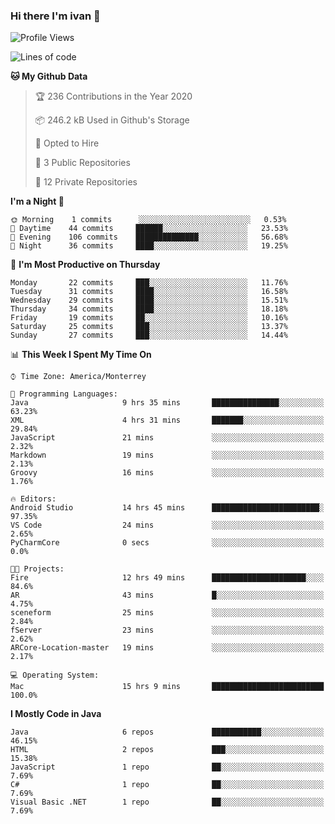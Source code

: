 ### Hi there I'm ivan 👋
<!--START_SECTION:waka-->
![Profile Views](http://img.shields.io/badge/Profile%20Views-171-blue)

![Lines of code](https://img.shields.io/badge/From%20Hello%20World%20I%27ve%20Written-2.2%20million%20lines%20of%20code-blue)

**🐱 My Github Data** 

> 🏆 236 Contributions in the Year 2020
 > 
> 📦 246.2 kB Used in Github's Storage 
 > 
> 💼 Opted to Hire
 > 
> 📜 3 Public Repositories 
 > 
> 🔑 12 Private Repositories  
 > 
**I'm a Night 🦉** 

```text
🌞 Morning    1 commits      ░░░░░░░░░░░░░░░░░░░░░░░░░   0.53% 
🌆 Daytime    44 commits     ██████░░░░░░░░░░░░░░░░░░░   23.53% 
🌃 Evening    106 commits    ██████████████░░░░░░░░░░░   56.68% 
🌙 Night      36 commits     ████░░░░░░░░░░░░░░░░░░░░░   19.25%

```
📅 **I'm Most Productive on Thursday** 

```text
Monday       22 commits     ███░░░░░░░░░░░░░░░░░░░░░░   11.76% 
Tuesday      31 commits     ████░░░░░░░░░░░░░░░░░░░░░   16.58% 
Wednesday    29 commits     ████░░░░░░░░░░░░░░░░░░░░░   15.51% 
Thursday     34 commits     ████░░░░░░░░░░░░░░░░░░░░░   18.18% 
Friday       19 commits     ██░░░░░░░░░░░░░░░░░░░░░░░   10.16% 
Saturday     25 commits     ███░░░░░░░░░░░░░░░░░░░░░░   13.37% 
Sunday       27 commits     ███░░░░░░░░░░░░░░░░░░░░░░   14.44%

```


📊 **This Week I Spent My Time On** 

```text
⌚︎ Time Zone: America/Monterrey

💬 Programming Languages: 
Java                     9 hrs 35 mins       ███████████████░░░░░░░░░░   63.23% 
XML                      4 hrs 31 mins       ███████░░░░░░░░░░░░░░░░░░   29.84% 
JavaScript               21 mins             ░░░░░░░░░░░░░░░░░░░░░░░░░   2.32% 
Markdown                 19 mins             ░░░░░░░░░░░░░░░░░░░░░░░░░   2.13% 
Groovy                   16 mins             ░░░░░░░░░░░░░░░░░░░░░░░░░   1.76%

🔥 Editors: 
Android Studio           14 hrs 45 mins      ████████████████████████░   97.35% 
VS Code                  24 mins             ░░░░░░░░░░░░░░░░░░░░░░░░░   2.65% 
PyCharmCore              0 secs              ░░░░░░░░░░░░░░░░░░░░░░░░░   0.0%

🐱‍💻 Projects: 
Fire                     12 hrs 49 mins      █████████████████████░░░░   84.6% 
AR                       43 mins             █░░░░░░░░░░░░░░░░░░░░░░░░   4.75% 
sceneform                25 mins             ░░░░░░░░░░░░░░░░░░░░░░░░░   2.84% 
fServer                  23 mins             ░░░░░░░░░░░░░░░░░░░░░░░░░   2.62% 
ARCore-Location-master   19 mins             ░░░░░░░░░░░░░░░░░░░░░░░░░   2.17%

💻 Operating System: 
Mac                      15 hrs 9 mins       █████████████████████████   100.0%

```

**I Mostly Code in Java** 

```text
Java                     6 repos             ███████████░░░░░░░░░░░░░░   46.15% 
HTML                     2 repos             ███░░░░░░░░░░░░░░░░░░░░░░   15.38% 
JavaScript               1 repo              ██░░░░░░░░░░░░░░░░░░░░░░░   7.69% 
C#                       1 repo              ██░░░░░░░░░░░░░░░░░░░░░░░   7.69% 
Visual Basic .NET        1 repo              ██░░░░░░░░░░░░░░░░░░░░░░░   7.69%

```



<!--END_SECTION:waka-->

<!--
<p align="center">
  <img src ="https://github-readme-stats.vercel.app/api?username=ivanjtm&show_icons=true&count_private=true&theme=default&hide_border=true&include_all_commits=true?count_private=true">
  <img src ="https://github-readme-stats.vercel.app/api/top-langs/?username=ivanjtm&layout=compact&hide_border=true&langs_count=50">
  <img src="https://github-readme-stats.vercel.app/api/wakatime?username=ivanjtm&hide_border=true"> 
</p>
-->
